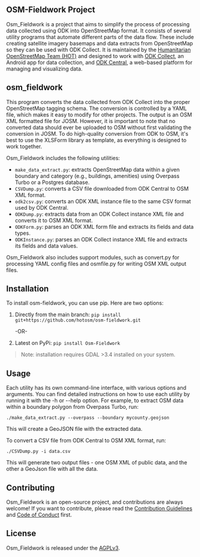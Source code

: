 <!-- ![](images/hot_logo.png) -->

## OSM-Fieldwork Project

Osm_Fieldwork is a project that aims to simplify the process of processing data collected using ODK into OpenStreetMap format. It consists of several utility programs that automate different parts of the data flow. These include creating satellite imagery basemaps and data extracts from OpenStreetMap so they can be used with ODK Collect. It is maintained by the [Humanitarian OpenStreetMap Team (HOT)](https://www.hotosm.org/) and designed to work with [ODK Collect](https://docs.getodk.org/collect-intro/), an Android app for data collection, and [ODK Central](https://docs.getodk.org/central-intro/), a web-based platform for managing and visualizing data.

## osm_fieldwork

This program converts the data collected from ODK Collect into the proper OpenStreetMap tagging schema. The conversion is controlled by a YAML file, which makes it easy to modify for other projects. The output is an OSM XML formatted file for JOSM. However, it is important to note that no converted data should ever be uploaded to OSM without first validating the conversion in JOSM. To do high-quality conversion from ODK to OSM, it's best to use the XLSForm library as template, as everything is designed to work together.

Osm_Fieldwork includes the following utilities:

- `make_data_extract.py`: extracts OpenStreetMap data within a given boundary and category (e.g., buildings, amenities) using Overpass Turbo or a Postgres database.
- `CSVDump.py`: converts a CSV file downloaded from ODK Central to OSM XML format.
- `odk2csv.py`: converts an ODK XML instance file to the same CSV format used by ODK Central.
- `ODKDump.py`: extracts data from an ODK Collect instance XML file and converts it to OSM XML format.
- `ODKForm.py`: parses an ODK XML form file and extracts its fields and data types.
- `ODKInstance.py`: parses an ODK Collect instance XML file and extracts its fields and data values.

Osm_Fieldwork also includes support modules, such as convert.py for processing YAML config files and osmfile.py for writing OSM XML output files.

## Installation

To install osm-fieldwork, you can use pip. Here are two options:

1. Directly from the main branch:
   `pip install git+https://github.com/hotosm/osm-fieldwork.git`

   -OR-

2. Latest on PyPi:
   `pip install Osm-Fieldwork`

> Note: installation requires GDAL >3.4 installed on your system.

## Usage

Each utility has its own command-line interface, with various options and arguments. You can find detailed instructions on how to use each utility by running it with the -h or --help option.
For example, to extract OSM data within a boundary polygon from Overpass Turbo, run:

`./make_data_extract.py --overpass --boundary mycounty.geojson`

This will create a GeoJSON file with the extracted data.

To convert a CSV file from ODK Central to OSM XML format, run:

`./CSVDump.py -i data.csv`

This will generate two output files - one OSM XML of public data, and the other a GeoJson file with all the data.

## Contributing

Osm_Fieldwork is an open-source project, and contributions are always welcome! If you want to contribute, please read the [Contribution Guidelines](https://github.com/hotosm/osm-fieldwork/wiki/Contribution) and [Code of Conduct](https://github.com/hotosm/osm-fieldwork/wiki/Code-of-Conduct) first.

## License

Osm_Fieldwork is released under the [AGPLv3](https://www.gnu.org/licenses/agpl-3.0.en.html).
